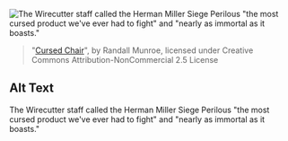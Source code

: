 ![The Wirecutter staff called the Herman Miller Siege Perilous "the most cursed product we've ever had to fight" and "nearly as immortal as it boasts."](https://imgs.xkcd.com/comics/cursed_chair.png)
> "[Cursed Chair](https://xkcd.com/2332/)", by Randall Munroe, licensed under Creative Commons Attribution-NonCommercial 2.5 License

## Alt Text
The Wirecutter staff called the Herman Miller Siege Perilous "the most cursed product we've ever had to fight" and "nearly as immortal as it boasts."
